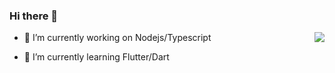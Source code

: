 ### Hi there 👋

<!--
**KirosHan/KirosHan** is a ✨ _special_ ✨ repository because its `README.md` (this file) appears on your GitHub profile.

Here are some ideas to get you started:

- 🔭 I’m currently working on ...
- 🌱 I’m currently learning ...
- 👯 I’m looking to collaborate on ...
- 🤔 I’m looking for help with ...
- 💬 Ask me about ...
- 📫 How to reach me: ...
- 😄 Pronouns: ...
- ⚡ Fun fact: ...
-->
<img align="right" src="https://github-readme-stats.vercel.app/api?username=KirosHan&show_icons=true&theme=dark&hide_border=false&include_all_commits=true&count_private=true" />

- 🔭 I’m currently working on Nodejs/Typescript

- 🌱 I’m currently learning Flutter/Dart